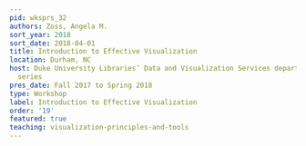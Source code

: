 ```yaml
---
pid: wksprs_32
authors: Zoss, Angela M.
sort_year: 2018
sort_date: 2018-04-01
title: Introduction to Effective Visualization
location: Durham, NC
host: Duke University Libraries’ Data and Visualization Services department workshop
  series
pres_date: Fall 2017 to Spring 2018
type: Workshop
label: Introduction to Effective Visualization
order: '19'
featured: true
teaching: visualization-principles-and-tools
---
```

